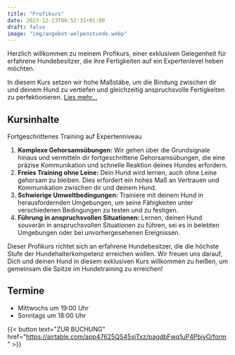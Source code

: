 ```yaml
---
title: "Profikurs"
date: 2023-12-23T00:52:31+01:00
draft: false
image: "img/angebot-welpenstunde.webp"
---
```


Herzlich willkommen zu meinem Profikurs, einer exklusiven Gelegenheit für erfahrene Hundebesitzer, die ihre Fertigkeiten auf ein Expertenlevel heben möchten.

In diesem Kurs setzen wir hohe Maßstäbe, um die Bindung zwischen dir und deinem Hund zu vertiefen und gleichzeitig anspruchsvolle Fertigkeiten zu perfektionieren. [Lies mehr...](/angebote/profikurs)

## Kursinhalte

Fortgeschrittenes Training auf Expertenniveau

1. **Komplexe Gehorsamsübungen:** Wir gehen über die Grundsignale hinaus und vermitteln dir fortgeschrittene Gehorsamsübungen, die eine präzise Kommunikation und schnelle Reaktion deines Hundes erfordern.
2. **Freies Training ohne Leine:** Dein Hund wird lernen, auch ohne Leine gehorsam zu bleiben. Dies erfordert ein hohes Maß an Vertrauen und Kommunikation zwischen dir und deinem Hund.
3. **Schwierige Umweltbedingungen:** Trainiere mit deinem Hund in herausfordernden Umgebungen, um seine Fähigkeiten unter verschiedenen Bedingungen zu testen und zu festigen.
4. **Führung in anspruchsvollen Situationen:** Lernen, deinen Hund souverän in anspruchsvollen Situationen zu führen, sei es in belebten Umgebungen oder bei unvorhergesehenen Ereignissen.

Dieser Profikurs richtet sich an erfahrene Hundebesitzer, die die höchste Stufe der Hundehalterkompetenz erreichen wollen. Wir freuen uns darauf, Dich und deinen Hund in diesem exklusiven Kurs willkommen zu heißen, um gemeinsam die Spitze im Hundetraining zu erreichen!

## Termine

- Mittwochs um 19:00 Uhr
- Sonntags um 18:00 Uhr

{{< button text="ZUR BUCHUNG" href="https://airtable.com/app47625QS45sjTxz/pagdbFwq1uP4PbiyO/form" >}}
